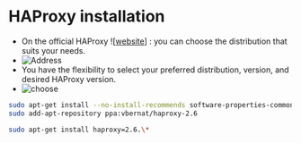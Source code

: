 # HAProxy installation

* On the official HAProxy ![[website](https://www.haproxy.org/)] : you can choose the distribution that suits your needs.
* ![Address](https://github.com/hojat-gazestani/DevOps/blob/main/haproxy/pictures/01-Address.png)
* You have the flexibility to select your preferred distribution, version, and desired HAProxy version.
* ![choose](https://github.com/hojat-gazestani/DevOps/blob/main/haproxy/pictures/02-choose.png)

```bash
sudo apt-get install --no-install-recommends software-properties-common
sudo add-apt-repository ppa:vbernat/haproxy-2.6

sudo apt-get install haproxy=2.6.\*
```

